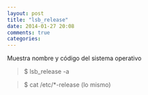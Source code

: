 ```yaml
---
layout: post
title: "lsb_release"
date: 2014-01-27 20:08
comments: true
categories: 
---
```

Muestra nombre y código del sistema operativo

>$ lsb_release -a 

>$ cat /etc/*-release (lo mismo)


